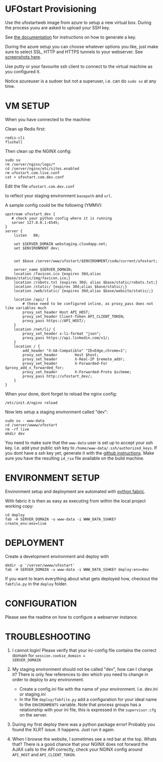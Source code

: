 UFOstart Provisioning
=====================

Use the ufostartweb image from azure to setup a new virtual box. During the process yuou are asked to upload your SSH key.

See <a href="http://www.windowsazure.com/en-us/manage/linux/how-to-guides/ssh-into-linux/">the documentation</a> for instructions on how to generate a key.

During the azure setup you can choose whatever options you like, just make sure to select SSL, HTTP and HTTPS tunnels to your webserver. See <a href="AZURE.md">screenshots here</a>.

Use putty or your favourite ssh client to connect to the virtual machine as you configured it.

Notice azureuser is a sudoer but not a superuser, i.e. can do <code>sudo so</code> at any time.


VM SETUP
==========


When you have connected to the machine:

Clean up Redis first:

    redis-cli
    flushall


Then clean up the NGINX config:

    sudo su
    rm /server/nginx/logs/*
    cd /server/nginx/etc/sites.enabled
    rm ufostart.com.live.conf
    cat > ufostart.com.dev.conf
  
  
Edit the file <code>ufostart.com.dev.conf</code>

to reflect your staging environment <code>basepath</code> and <code>url</code>.

A sample config could be the following (YMMV):

    upstream ufostart_dev {
       # check your python config where it is running
       server 127.0.0.1:6545;
    }
    server {
        listen   80;
        
        set $SERVER_DOMAIN webstaging.cloudapp.net;
        set $ENVIRONMENT dev;


        set $base /server/www/ufostart/$ENVIRONMENT/code/current/ufostart;
            
        server_name $SERVER_DOMAIN;
        location /favicon.ico {expires 30d;alias $base/static/img/favicon.ico;}
        location /robots.txt {expires 30d; alias $base/static/robots.txt;}
        location /static/ {expires 30d;alias $base/static/;}
        location /web/static/ {expires 30d;alias $base/website/static/;}

        location /api/ {
            # these need to be configured inline, as proxy_pass does not like variables much
            proxy_set_header Host API_HOST;
            proxy_set_header Client-Token API_CLIENT_TOKEN;
            proxy_pass https://API_HOST/;
        }
        location /net/li/ {
            proxy_set_header x-li-format "json";
            proxy_pass https://api.linkedin.com/v1/;
        }
        location / {
            add_header "X-UA-Compatible" "IE=Edge,chrome=1";
            proxy_set_header        Host $host;
            proxy_set_header        X-Real-IP $remote_addr;
            proxy_set_header        X-Forwarded-For $proxy_add_x_forwarded_for;
            proxy_set_header        X-Forwarded-Proto $scheme;
            proxy_pass http://ufostart_dev/;
        }
    }

When your done, dont forget to reload the nginx config:

    /etc/init.d/nginx reload


Now lets setup a staging environment called "dev":

    sudo su - www-data
    cd /server/wwww/ufostart
    rm -rf live
    mkdir dev
    
You need to make sure that the <code>www-data</code> user is set up to accept your ssh key. 
I.e. add your public ssh key to <code>/home/www-data/.ssh/authorized_keys</code>.
If you dont have a ssh key yet, generate it with the <a href="https://help.github.com/articles/generating-ssh-keys">github instructions</a>. 
Make sure you have the resulting <code>id_rsa</code> file available on the build machine.
    
ENVIRONMENT SETUP
=================

Environment setup and deployment are automated with <a href="http://docs.fabfile.org/en/latest/">python fabric</a>.
    
With fabric it is then as easy as executing from within the local project working copy:

    cd deploy
    fab -H SERVER_DOMAIN -u www-data -i WWW_DATA_SSHKEY create_env:env=live


DEPLOYMENT
==========
    
Create a development environment and deploy with

    mkdir -p '/server/wwww/ufostart'
    fab -H SERVER_DOMAIN -u www-data -i WWW_DATA_SSHKEY deploy:env=dev

    
If you want to learn everything about what gets deployed how, checkout the <code>fabfile.py</code> in the <code>deploy</code> folder.


CONFIGURATION
=============

Please see the readme on how to configure a webserver instance.


TROUBLESHOOTING
===============

1. I cannot login!
    Please verify that your ini-config file contains the correct domain for <code>session.cookie_domain = SERVER_DOMAIN</code>

2. My staging environment should not be called "dev", how can I change it?
    There is only few references to dev which you need to change in order to deploy to any environment. 
    * Create a config.ini file with the name of your environment. I.e. dev.ini or staging.ini
    * In the file <code>deploy/fabfile.py</code> add a configuration for your ideal name to the <code>ENVIRONMENTS</code> variable. Note that process groups has a relationship with your ini file, this is expressed in the <code>supervisor.cfg</code> on the server.

3. During my first deploy there was a python package error!
    Probably you found the XLRT issue. It happens. Just run it again.

4. When I browse the website, I sometimes see a red bar at the top. Whats that?
    There is a good chance that your NGINX does not forward the AJAX calls to the API correctly, check your NGINX config around <code>API_HOST</code> and <code>API_CLIENT_TOKEN</code>.